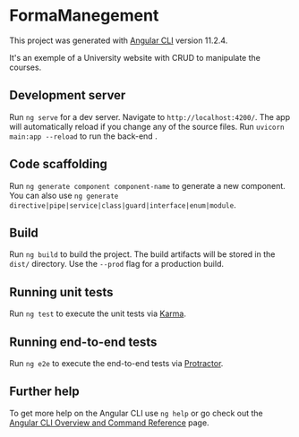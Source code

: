 # FormaManegement

This project was generated with [Angular CLI](https://github.com/angular/angular-cli) version 11.2.4.

It's an exemple of a University website with CRUD to manipulate the courses.

## Development server

Run `ng serve` for a dev server. Navigate to `http://localhost:4200/`. The app will automatically reload if you change any of the source files.
Run `uvicorn main:app --reload` to run the back-end .

## Code scaffolding

Run `ng generate component component-name` to generate a new component. You can also use `ng generate directive|pipe|service|class|guard|interface|enum|module`.

## Build

Run `ng build` to build the project. The build artifacts will be stored in the `dist/` directory. Use the `--prod` flag for a production build.

## Running unit tests

Run `ng test` to execute the unit tests via [Karma](https://karma-runner.github.io).

## Running end-to-end tests

Run `ng e2e` to execute the end-to-end tests via [Protractor](http://www.protractortest.org/).

## Further help

To get more help on the Angular CLI use `ng help` or go check out the [Angular CLI Overview and Command Reference](https://angular.io/cli) page.
